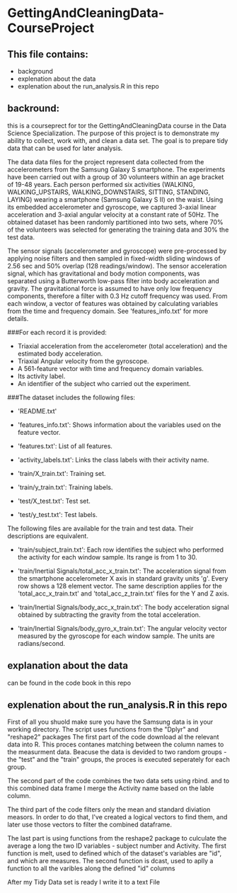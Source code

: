 # GettingAndCleaningData-CourseProject
## This file contains:
  - background
  - explenation about the data
  - explenation about the run_analysis.R in this repo

## backround: 
this is a courseprect for tor the GettingAndCleaningData course in the Data Science Specialization.
The purpose of this project is to demonstrate my ability to collect, work with, and clean a data set. The goal is to prepare tidy data that can be used for later analysis. 

The data data files for the project represent data collected from the accelerometers from the Samsung Galaxy S smartphone. 
The experiments have been carried out with a group of 30 volunteers within an age bracket of 19-48 years. Each person performed six activities (WALKING, WALKING_UPSTAIRS, WALKING_DOWNSTAIRS, SITTING, STANDING, LAYING) wearing a smartphone (Samsung Galaxy S II) on the waist. Using its embedded accelerometer and gyroscope, we captured 3-axial linear acceleration and 3-axial angular velocity at a constant rate of 50Hz. 
The obtained dataset has been randomly partitioned into two sets, where 70% of the volunteers was selected for generating the training data and 30% the test data. 

The sensor signals (accelerometer and gyroscope) were pre-processed by applying noise filters and then sampled in fixed-width sliding windows of 2.56 sec and 50% overlap (128 readings/window). The sensor acceleration signal, which has gravitational and body motion components, was separated using a Butterworth low-pass filter into body acceleration and gravity. The gravitational force is assumed to have only low frequency components, therefore a filter with 0.3 Hz cutoff frequency was used. From each window, a vector of features was obtained by calculating variables from the time and frequency domain. See 'features_info.txt' for more details. 

###For each record it is provided:

- Triaxial acceleration from the accelerometer (total acceleration) and the estimated body acceleration.
- Triaxial Angular velocity from the gyroscope. 
- A 561-feature vector with time and frequency domain variables. 
- Its activity label. 
- An identifier of the subject who carried out the experiment.

###The dataset includes the following files:
- 'README.txt'

- 'features_info.txt': Shows information about the variables used on the feature vector.

- 'features.txt': List of all features.

- 'activity_labels.txt': Links the class labels with their activity name.

- 'train/X_train.txt': Training set.

- 'train/y_train.txt': Training labels.

- 'test/X_test.txt': Test set.

- 'test/y_test.txt': Test labels.

The following files are available for the train and test data. Their descriptions are equivalent. 

- 'train/subject_train.txt': Each row identifies the subject who performed the activity for each window sample. Its range is from 1 to 30. 

- 'train/Inertial Signals/total_acc_x_train.txt': The acceleration signal from the smartphone accelerometer X axis in standard gravity units 'g'. Every row shows a 128 element vector. The same description applies for the 'total_acc_x_train.txt' and 'total_acc_z_train.txt' files for the Y and Z axis. 

- 'train/Inertial Signals/body_acc_x_train.txt': The body acceleration signal obtained by subtracting the gravity from the total acceleration. 

- 'train/Inertial Signals/body_gyro_x_train.txt': The angular velocity vector measured by the gyroscope for each window sample. The units are radians/second. 

## explanation about the data
can be found in the code book in this repo

## explenation about the run_analysis.R in this repo

First of all you shuold make sure you have the Samsung data is in your working directory.
The script uses functions from the "Dplyr" and "reshape2" packages
The first part of the code download al the relevant data into R.
This proces contanes matching between the column names to the measurment data.
Beacuse the data is devided to two random groups - the "test" and the "train" groups,
the proces is executed seperately for each group.

The second part of the code combines the two data sets using rbind.
and to this combined data frame I merge the Activity name based on the lable column.

The third part of the code filters only the mean and standard diviation measors.
In order to do that, I've created a logical vectors to find them, and later use those vectors to filter the combined dataframe.

The last part is using functions from the reshape2 package to culculate the average a long the two ID variables - subject number and Activity.
The first function is melt, used to defined which of the dataset's variables are "id", and which are measures.
The second function is dcast, used to aplly a function to all the varibles along the defined "id" columns

After my Tidy Data set is ready I write it to a text File


